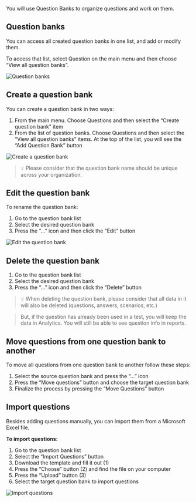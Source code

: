 ﻿You will use Question Banks to organize questions and work on them.

## Question banks

You can access all created question banks in one list, and add or modify them.

To access that list, select Question on the main menu and then choose “View all question banks”.

![Question banks](/images/docs/question-banks/manage-question-banks/1.png)

## Create a question bank

You can create a question bank in two ways:

1.  From the main menu. Choose Questions and then select the “Create question bank” item
2.  From the list of question banks. Choose Questions and then select the “View all question banks” items. At the top of the list, you will see the “Add Question Bank” button

![Create a question bank](/images/docs/question-banks/manage-question-banks/2.png)

> 💡 Please consider that the question bank name should be unique across your organization.

## Edit the question bank

To rename the question bank:

1.  Go to the question bank list
2.  Select the desired question bank
3.  Press the “…” icon and then click the “Edit” button

![Edit the question bank](/images/docs/question-banks/manage-question-banks/3.png)

## Delete the question bank

1.  Go to the question bank list
2.  Select the desired question bank
3.  Press the “…” icon and then click the “Delete” button

> 💡 When deleting the question bank, please consider that all data in it will also be deleted (questions, answers, scenarios, etc.)

> But, if the question has already been used in a test, you will keep the data in Analytics. You will still be able to see question info in reports.

## Move questions from one question bank to another

To move all questions from one question bank to another follow these steps:

1.  Select the source question bank and press the “…” icon
2.  Press the “Move questions” button and choose the target question bank
3.  Finalize the process by pressing the “Move Questions” button

## Import questions

Besides adding questions manually, you can import them from a Microsoft Excel file.

**To import questions:**

1.  Go to the question bank list
2.  Select the “Import Questions” button
3.  Download the template and fill it out (1)
4.  Press the “Choose” button (2) and find the file on your computer
5.  Press the “Upload” button (3)
6.  Select the target question bank to import questions

![Import questions](/images/docs/question-banks/manage-question-banks/4.png)
